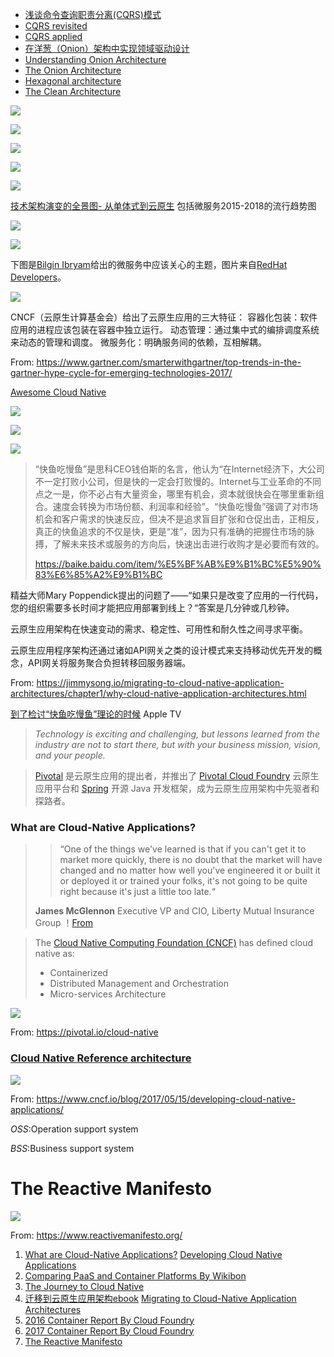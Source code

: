 * [浅谈命令查询职责分离(CQRS)模式](http://www.cnblogs.com/yangecnu/p/Introduction-CQRS.html)
* [CQRS revisited](https://lostechies.com/gabrielschenker/2015/04/07/cqrs-revisited/)
* [CQRS applied](https://lostechies.com/gabrielschenker/2015/04/12/cqrs-applied/)
* [在洋葱（Onion）架构中实现领域驱动设计](http://www.infoq.com/cn/news/2014/11/ddd-onion-architecture)
* [Understanding Onion Architecture](http://blog.thedigitalgroup.com/chetanv/2015/07/06/understanding-onion-architecture/)
* [The Onion Architecture](http://jeffreypalermo.com/blog/the-onion-architecture-part-1/)
* [Hexagonal architecture](http://alistair.cockburn.us/Hexagonal+architecture)
* [The Clean Architecture](https://8thlight.com/blog/uncle-bob/2012/08/13/the-clean-architecture.html)



![](https://lostechies.com/gabrielschenker/files/2015/04/Old-architecture1.png)

![](https://lostechies.com/gabrielschenker/files/2015/04/Event-sourcing.png)

![](https://8thlight.com/blog/assets/posts/2012-08-13-the-clean-architecture/CleanArchitecture.jpg)

![](http://jeffreypalermo.com/files/media/image/WindowsLiveWriter/TheOnionArchitecturepart1_70A9/image%7B0%7D%5B59%5D.png)

![](http://alistair.cockburn.us/get/2304)



[技术架构演变的全景图- 从单体式到云原生](https://mp.weixin.qq.com/s?__biz=MzAxNjgyODc5OA==&mid=2650730188&idx=1&sn=9414d894e5d3cbb7058d1a5e03a946d0&chksm=83e49eddb49317cb8f5c69df6dfdc26eaad6eac852adf0e4d7ac3181286e97989e4176daac4d&mpshare=1&scene=1&srcid=1224c2OstR5LymrPWpnDKEs5#rd)  包括微服务2015-2018的流行趋势图

![](https://mmbiz.qpic.cn/mmbiz_jpg/C98a4cEgAfLt2nrM4VdP5BpKUGfILwtfRxaibS8muFAr6Opia24T9jYZF8dYUwjt3KwyJThaf4SdJiciaaLse9lK7A/?wx_fmt=jpeg&tp=webp&wxfrom=5&wx_lazy=1)



![](https://jimmysong.io/kubernetes-handbook/images/kubernetes-high-level-component-archtecture.jpg)



下图是[Bilgin Ibryam](https://developers.redhat.com/blog/author/bibryam/)给出的微服务中应该关心的主题，图片来自[RedHat Developers](https://developers.redhat.com/blog/2016/12/09/spring-cloud-for-microservices-compared-to-kubernetes/)。

![](https://raw.githubusercontent.com/rootsongjc/kubernetes-handbook/master/images/microservices-concerns.jpg)

CNCF（云原生计算基金会）给出了云原生应用的三大特征：
容器化包装：软件应用的进程应该包装在容器中独立运行。
动态管理：通过集中式的编排调度系统来动态的管理和调度。
微服务化：明确服务间的依赖，互相解耦。



From: https://www.gartner.com/smarterwithgartner/top-trends-in-the-gartner-hype-cycle-for-emerging-technologies-2017/

[Awesome Cloud Native](https://github.com/rootsongjc/awesome-cloud-native)

![](https://blogs.gartner.com/smarterwithgartner/files/2017/08/Emerging-Technology-Hype-Cycle-for-2017_Infographic_R6A.jpg)



![](http://5b0988e595225.cdn.sohucs.com/images/20171011/e8da96d00a264ef88e026119e1f02af6.jpeg)

![](http://scholarsupdate.hi2net.com/upload2013/2015121718124767.jpg)

> “快鱼吃慢鱼”是思科CEO钱伯斯的名言，他认为“在Internet经济下，大公司不一定打败小公司，但是快的一定会打败慢的。Internet与工业革命的不同点之一是，你不必占有大量资金，哪里有机会，资本就很快会在哪里重新组合。速度会转换为市场份额、利润率和经验”。“快鱼吃慢鱼”强调了对市场机会和客户需求的快速反应，但决不是追求盲目扩张和仓促出击，正相反，真正的快鱼追求的不仅是快，更是“准”，因为只有准确的把握住市场的脉搏，了解未来技术或服务的方向后，快速出击进行收购才是必要而有效的。
>
> https://baike.baidu.com/item/%E5%BF%AB%E9%B1%BC%E5%90%83%E6%85%A2%E9%B1%BC



精益大师Mary Poppendick提出的问题了——“如果只是改变了应用的一行代码，您的组织需要多长时间才能把应用部署到线上？“答案是几分钟或几秒钟。

云原生应用架构在快速变动的需求、稳定性、可用性和耐久性之间寻求平衡。

云原生应用程序架构还通过诸如API网关之类的设计模式来支持移动优先开发的概念，API网关将服务聚合负担转移回服务器端。

From: https://jimmysong.io/migrating-to-cloud-native-application-architectures/chapter1/why-cloud-native-application-architectures.html

[到了检讨“快鱼吃慢鱼”理论的时候](https://www.huxiu.com/article/3194.html)  Apple TV

> *Technology is exciting and challenging, but lessons learned from the industry are not to start there, but with your business mission, vision, and your people.*



>  [Pivotal](https://pivotal.io/) 是云原生应用的提出者，并推出了 [Pivotal Cloud Foundry](https://pivotal.io/platform) 云原生应用平台和 [Spring](https://spring.io/) 开源 Java 开发框架，成为云原生应用架构中先驱者和探路者。

### What are Cloud-Native Applications?

> > “One of the things we've learned is that if you can't get it to market more quickly, there is no doubt that the market will have changed and no matter how well you've engineered it or built it or deployed it or trained your folks, it's not going to be quite right because it's just a little too late.“
>
> **James McGlennon** 
> Executive VP and CIO, Liberty Mutual Insurance Group ！[From](https://pivotal.io/cloud-native)



>  The [Cloud Native Computing Foundation (CNCF)](https://cncf.io/) has defined cloud native as:
>  - Containerized
>  - Distributed Management and Orchestration
>  - Micro-services Architecture

![](https://d1fto35gcfffzn.cloudfront.net/images/topics/cloudnative/diagram-cloud-native.png)

From: https://pivotal.io/cloud-native



### [Cloud Native Reference architecture]()

![](https://www.cncf.io/wp-content/uploads/2017/05/1.png)

From: https://www.cncf.io/blog/2017/05/15/developing-cloud-native-applications/  

*OSS*:Operation support system

*BSS*:Business support system



# The Reactive Manifesto

![](https://www.reactivemanifesto.org/images/reactive-traits.svg)

From: https://www.reactivemanifesto.org/



1. [What are Cloud-Native Applications?](https://pivotal.io/cloud-native)  [Developing Cloud Native Applications](https://www.cncf.io/blog/2017/05/15/developing-cloud-native-applications/)
2. [Comparing PaaS and Container Platforms By Wikibon](https://www.openshift.com/container-platform/compare-openshift.html)
3. [The Journey to Cloud Native](https://blogs.cisco.com/cloud/the-journey-to-cloud-native)
4. [迁移到云原生应用架构ebook](https://jimmysong.io/migrating-to-cloud-native-application-architectures/) [Migrating to Cloud-Native Application Architectures](http://www.oreilly.com/programming/free/migrating-cloud-native-application-architectures.csp)
5. [2016 Container Report By Cloud Foundry](https://www.cloudfoundry.org/container-report-2016/)
6. [2017 Container Report By Cloud Foundry](https://cloudfoundry.org/container-report-2017/?utm_source=pr&utm_campaign=cr17&utm_content=cff)
7. [The Reactive Manifesto](https://www.reactivemanifesto.org/)